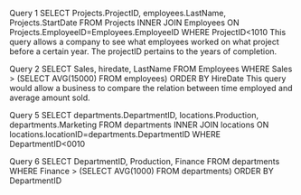 Query 1
SELECT Projects.ProjectID, employees.LastName, Projects.StartDate
FROM Projects
INNER JOIN Employees ON Projects.EmployeeID=Employees.EmployeeID
WHERE ProjectID<1010
This query allows a company to see what employees worked on what project before a certain year. The projectID pertains to the years of completion.

Query 2
SELECT Sales, hiredate, LastName
FROM Employees
WHERE Sales >
 (SELECT AVG(15000)
 FROM employees)
ORDER BY HireDate
This query would allow a business to compare the relation between time employed and average amount sold. 

Query 5 
SELECT departments.DepartmentID, locations.Production, departments.Marketing FROM departments INNER JOIN locations ON locations.locationID=departments.DepartmentID WHERE DepartmentID<0010


Query 6 
SELECT DepartmentID, Production, Finance FROM departments WHERE Finance > (SELECT AVG(1000) FROM departments) ORDER BY DepartmentID
